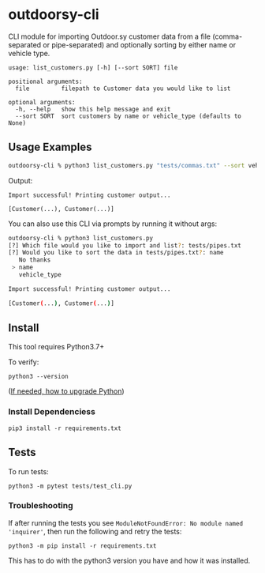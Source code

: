 # outdoorsy-cli

CLI module for importing Outdoor.sy customer data from a file (comma-separated or pipe-separated) and optionally sorting by either name or vehicle type.

```
usage: list_customers.py [-h] [--sort SORT] file

positional arguments:
  file         filepath to Customer data you would like to list

optional arguments:
  -h, --help   show this help message and exit
  --sort SORT  sort customers by name or vehicle_type (defaults to None)
```

## Usage Examples
```bash
outdoorsy-cli % python3 list_customers.py "tests/commas.txt" --sort vehicle_type
```

Output:
```
Import successful! Printing customer output...

[Customer(...), Customer(...)]
```

You can also use this CLI via prompts by running it without args:
```bash
outdoorsy-cli % python3 list_customers.py                                      
[?] Which file would you like to import and list?: tests/pipes.txt
[?] Would you like to sort the data in tests/pipes.txt?: name
   No thanks
 > name
   vehicle_type

Import successful! Printing customer output...

[Customer(...), Customer(...)]
```


## Install

This tool requires Python3.7+

To verify:
```
python3 --version
```

([If needed, how to upgrade Python](https://phoenixnap.com/kb/upgrade-python))


### Install Dependenciess
```
pip3 install -r requirements.txt
```

## Tests

To run tests:
```
python3 -m pytest tests/test_cli.py
```

### Troubleshooting
If after running the tests you see `ModuleNotFoundError: No module named 'inquirer'`, then run the following and retry the tests:
```
python3 -m pip install -r requirements.txt
```
This has to do with the python3 version you have and how it was installed.

